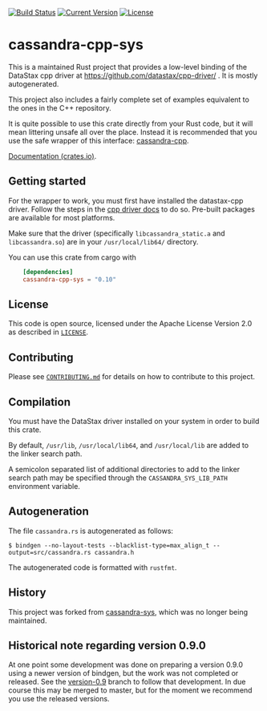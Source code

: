 [![Build Status](https://travis-ci.org/Metaswitch/cassandra-sys-rs.svg?branch=master)](https://travis-ci.org/Metaswitch/cassandra-sys-rs)
[![Current Version](http://img.shields.io/crates/v/cassandra-cpp-sys.svg)](https://crates.io/crates/cassandra-cpp-sys)
[![License](https://img.shields.io/github/license/Metaswitch/cassandra-sys-rs.svg)](#license)

# cassandra-cpp-sys

This is a maintained Rust project that provides a low-level binding of the
DataStax cpp driver at https://github.com/datastax/cpp-driver/ .
It is mostly autogenerated.

This project also includes a fairly complete set of examples equivalent to the ones in the C++ repository.

It is quite possible to use this crate directly from your Rust code, but it will mean littering unsafe all over the place.
Instead it is recommended that you use the safe wrapper of this interface: [cassandra-cpp](https://github.com/Metaswitch/cassandra-rs).

[Documentation (crates.io)](https://docs.rs/cassandra-cpp-sys).


## Getting started

For the wrapper to work, you must first have installed the datastax-cpp driver.
Follow the steps in the
[cpp driver docs](https://github.com/datastax/cpp-driver/tree/master/topics#installation)
to do so. Pre-built packages are available for most platforms.

Make sure that the driver (specifically `libcassandra_static.a` and `libcassandra.so`) are in your `/usr/local/lib64/` directory.

You can use this crate from cargo with

```toml
    [dependencies]
    cassandra-cpp-sys = "0.10"
```

## License

This code is open source, licensed under the Apache License Version 2.0 as
described in [`LICENSE`](LICENSE).


## Contributing

Please see [`CONTRIBUTING.md`](CONTRIBUTING.md) for details on how to contribute
to this project.


## Compilation

You must have the DataStax driver installed on your system in order to build this crate.

By default, `/usr/lib`, `/usr/local/lib64`, and `/usr/local/lib` are added to the linker search path.

A semicolon separated list of additional directories to add to the linker search path may be specified through the `CASSANDRA_SYS_LIB_PATH` environment variable.

## Autogeneration

The file `cassandra.rs` is autogenerated as follows:


```
$ bindgen --no-layout-tests --blacklist-type=max_align_t --output=src/cassandra.rs cassandra.h
```

The autogenerated code is formatted with `rustfmt`.


## History

This project was forked from [cassandra-sys](https://github.com/tupshin/cassandra-sys-rs), which was no longer being maintained.


## Historical note regarding version 0.9.0

At one point some development was done on preparing a version 0.9.0
using a newer version of bindgen, but the work was not completed or released. See the
[version-0.9](https://github.com/Metaswitch/cassandra-sys-rs/tree/version-0.9) branch
to follow that development. In due course this may be merged to master, but for the moment we recommend you use the
released versions.

